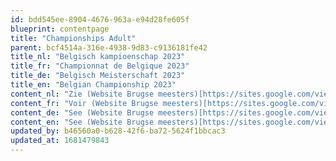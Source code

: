 ```yaml
---
id: bdd545ee-8904-4676-963a-e94d28fe605f
blueprint: contentpage
title: "Championships Adult"
parent: bcf4514a-316e-4938-9d83-c9136181fe42
title_nl: "Belgisch kampioenschap 2023"
title_fr: "Championnat de Belgique 2023"
title_de: "Belgisch Meisterschaft 2023"
title_en: "Belgian Championship 2023"
content_nl: "Zie (Website Brugse meesters)[https://sites.google.com/view/brugsemeestersbe]. "
content_fr: "Voir (Website Brugse meesters)[https://sites.google.com/view/brugsemeestersbe]"
content_de: "See (Website Brugse meesters)[https://sites.google.com/view/brugsemeestersbe]"
content_en: "See (Website Brugse meesters)[https://sites.google.com/view/brugsemeestersbe]"
updated_by: b46560a0-b628-42f6-ba72-5624f1bbcac3
updated_at: 1681479843
---
```

